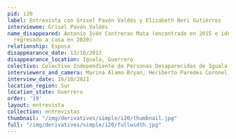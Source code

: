 ```yaml
---
pid: i20
label: Entrevista con Grisel Pavón Valdés y Elizabeth Neri Gutiérrez
interviewee: Grisel Pavón Valdés
name_disappeared: Antonio Iván Contreras Mata (encontrado en 2015 e identificado y
  regresado a casa en 2020)
relationship: Esposa
disappearance_date: 13/10/2012
disappearance_location: Iguala, Guerrero
colectivo: Colectivo Independiente de Personas Desaparecidas de Iguala
interviewers_and_camera: Marina Álamo Bryan, Heriberto Paredes Coronel, Rodrigo Caballero
interview_date: 16/10/2021
location_region: Sur
location_state: Guerrero
order: '19'
layout: entrevista
collection: entrevistas
thumbnail: "/img/derivatives/simple/i20/thumbnail.jpg"
full: "/img/derivatives/simple/i20/fullwidth.jpg"
---
```

